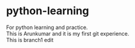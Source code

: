 # python-learning
For python learning and practice.<br>
This is Arunkumar and it is my first git experience.<br>
This is branch1 edit


